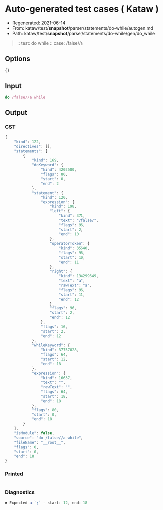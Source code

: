 # Auto-generated test cases ( Kataw )
- Regenerated: 2021-06-14
- From: kataw/test/__snapshot__/parser/statements/do-while/autogen.md
- Path: kataw/test/__snapshot__/parser/statements/do-while/gen/do_while
> :: test: do while
> :: case: /false//a
## Options

`````js
{}
`````
## Input

`````js
do /false//a while
`````
## Output

### CST

```javascript
{
    "kind": 122,
    "directives": [],
    "statements": [
        {
            "kind": 169,
            "doKeyword": {
                "kind": 4202580,
                "flags": 80,
                "start": 0,
                "end": 2
            },
            "statement": {
                "kind": 120,
                "expression": {
                    "kind": 198,
                    "left": {
                        "kind": 371,
                        "text": "/false/",
                        "flags": 96,
                        "start": 2,
                        "end": 10
                    },
                    "operatorToken": {
                        "kind": 35640,
                        "flags": 96,
                        "start": 10,
                        "end": 11
                    },
                    "right": {
                        "kind": 134299649,
                        "text": "a",
                        "rawText": "a",
                        "flags": 96,
                        "start": 11,
                        "end": 12
                    },
                    "flags": 96,
                    "start": 2,
                    "end": 12
                },
                "flags": 16,
                "start": 2,
                "end": 12
            },
            "whileKeyword": {
                "kind": 37757028,
                "flags": 64,
                "start": 12,
                "end": 18
            },
            "expression": {
                "kind": 16637,
                "text": "",
                "rawText": "",
                "flags": 64,
                "start": 18,
                "end": 18
            },
            "flags": 80,
            "start": 0,
            "end": 18
        }
    ],
    "isModule": false,
    "source": "do /false//a while",
    "fileName": "__root__",
    "flags": 0,
    "start": 0,
    "end": 18
}
```

### Printed

```javascript

```

### Diagnostics

```javascript
✖ Expected a `;` - start: 12, end: 18

```

